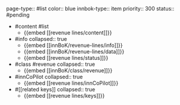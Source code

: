 page-type:: #list
color:: blue
innbok-type:: item
priority:: 300
status:: #pending

- #content #list
	- {{embed [[revenue lines/content]]}}
- #info
  collapsed:: true
	- {{embed [[innBoK/revenue-lines/info]]}}
	- {{embed [[innBoK/revenue-lines/data]]}}
	- {{embed [[revenue lines/status]]}}
- #class #revenue
  collapsed:: true
	- {{embed [[innBoK/class/revenue]]}}
- #innCoPilot
  collapsed:: true
	- {{embed [[revenue lines/innCoPilot]]}}
- #[[related keys]]
  collapsed:: true
	- {{embed [[revenue lines/keys]]}}